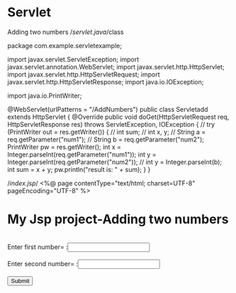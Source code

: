 # Servlet
Adding two numbers
/*servlet.java*/class

package com.example.servletexample;

import javax.servlet.ServletException;
import javax.servlet.annotation.WebServlet;
import javax.servlet.http.HttpServlet;
import javax.servlet.http.HttpServletRequest;
import javax.servlet.http.HttpServletResponse;
import java.io.IOException;

import java.io.PrintWriter;

@WebServlet(urlPatterns = "/AddNumbers")
public class Servletadd extends HttpServlet {
    @Override
    public void doGet(HttpServletRequest req, HttpServletResponse res) throws ServletException, IOException {
//        try (PrintWriter out = res.getWriter()) {
//            int sum;
//            int x, y;
//            String a = req.getParameter("num1");
//            String b = req.getParameter("num2");
        PrintWriter pw = res.getWriter();
           int x = Integer.parseInt(req.getParameter("num1"));
           int y = Integer.parseInt(req.getParameter("num2"));
//            int y = Integer.parseInt(b);
            int sum = x + y;
            pw.println("result is: " + sum);
        }
    }

/*index.jsp*/
<%@ page contentType="text/html; charset=UTF-8" pageEncoding="UTF-8" %>
<!DOCTYPE html>
<html>
<body>
<form action="AddNumbers" >
    <h1>My Jsp project-Adding two numbers</h1><br>
      Enter  first number= :<input type="text"  name="num1"><br/><br/>
      Enter second number= :<input type="text"  name="num2"><br/><br/>
    <input type="submit"><br/>
</form>
</body>
</html>
